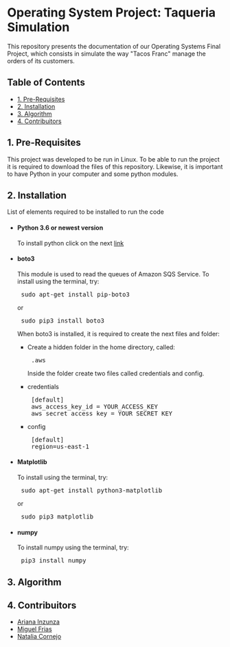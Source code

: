 <h1> Operating System Project: Taqueria Simulation </h1>
<p> This repository presents the documentation of our Operating Systems Final Project, which consists in simulate the way  "Tacos Franc" manage the orders of its customers.</p>		
<h2> Table of Contents </h2>
<UL type = disk> 
  <LI> <a href = "#1"> 1. Pre-Requisites </a></LI>
  <LI> <a href = "#2"> 2. Installation </a></LI>
  <LI> <a href = "#3"> 3. Algorithm </a></LI>
  <LI> <a href = "#4"> 4. Contribuitors </a></LI>
</UL>
<h2 id = "1"> 1. Pre-Requisites </h2>
<p> This project was developed to be run in Linux. To be able to run the project it is required to download the files of this repository. Likewise, it is important to have Python in your computer and some python modules. </p>
<h2 id = "2"> 2. Installation </h2>
<p> List of elements required to be installed to run the code </p>
<UL type = disk> 
  <LI> <h4> Python 3.6 or newest version </h4> </LI>
  <p> To install python click on the next <a href = "https://www.python.org/downloads/"> link </a></p>
  <LI> <h4> boto3 </h4></LI>
  <p> This module is used to read the queues of Amazon SQS Service. To install using the terminal, try: </p>
  <pre> sudo apt-get install pip-boto3</pre>
  <p> or </p>
  <pre> sudo pip3 install boto3 </pre>
  <p> When boto3 is installed, it is required to create the next files and folder: </p>
   <UL type = square> 
     <LI> Create a hidden folder in the home directory, called:</LI>
     <pre> .aws </pre>
     <p> Inside the folder create two files called credentials and config. </p>
     <LI> credentials</LI>
     <pre> [default]
 aws_access_key_id = YOUR_ACCESS_KEY
 aws_secret_access_key = YOUR_SECRET_KEY </pre>
     <LI> config </LI>
     <pre> [default]
 region=us-east-1 </pre>
    </UL>
  <LI> <h4> Matplotlib </h4></LI>
  <p> To install using the terminal, try: </p>
  <pre> sudo apt-get install python3-matplotlib</pre>
  <p> or </p>
  <pre> sudo pip3 matplotlib </pre>
  <LI> <h4> numpy </h4> </LI>
  <p> To install numpy using the terminal, try: </p>
  <pre> pip3 install numpy </pre>
</UL>
<h2 id = "3"> 3. Algorithm </h2>
<h2 id = "4"> 4. Contribuitors </h2>
<UL type = disk> 
  <LI> <a href = "https://github.com/Kohina-Arisato"> Ariana Inzunza </a> </LI>
  <LI> <a href = "https://github.com/MiguelFrias97"> Miguel Frias </a> </LI>
  <LI> <a href = "https://github.com/GraceFarrell"> Natalia Cornejo </a> </LI>
</UL>
